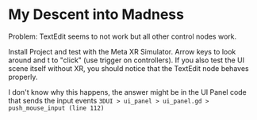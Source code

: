 # My Descent into Madness

Problem: TextEdit seems to not work but all other control nodes work.

Install Project and test with the Meta XR Simulator. Arrow keys to look around and t to "click" (use trigger on controllers). 
If you also test the UI scene itself without XR, you should notice that the TextEdit node behaves properly.

I don't know why this happens, the answer might be in the UI Panel code that sends the input events `3DUI > ui_panel > ui_panel.gd > push_mouse_input (line 112)` 
